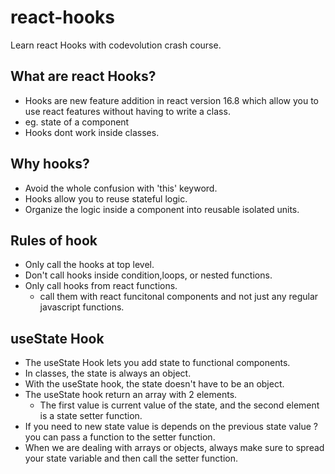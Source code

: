 # react-hooks

Learn react Hooks with codevolution crash course.

## What are react Hooks?

- Hooks are new feature addition in react version 16.8 which allow you to use react features without having to write a class.
- eg. state of a component
- Hooks dont work inside classes.

## Why hooks?

- Avoid the whole confusion with 'this' keyword.
- Hooks allow you to reuse stateful logic.
- Organize the logic inside a component into reusable isolated units.

## Rules of hook

- Only call the hooks at top level.
- Don't call hooks inside condition,loops, or nested functions.
- Only call hooks from react functions.
  - call them with react funcitonal components and not just any regular javascript functions.

## useState Hook

- The useState Hook lets you add state to functional components.
- In classes, the state is always an object.
- With the useState hook, the state doesn't have to be an object.
- The useState hook return an array with 2 elements.
  - The first value is current value of the state, and the second element is a state setter function.
- If you need to new state value is depends on the previous state value ? you can pass a function to the setter function.
- When we are dealing with arrays or objects, always make sure to spread your state variable and then call the setter function.
